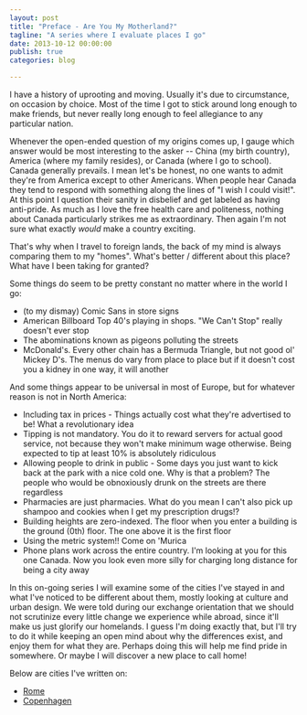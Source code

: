```yaml
---
layout: post
title: "Preface - Are You My Motherland?"
tagline: "A series where I evaluate places I go"
date: 2013-10-12 00:00:00
publish: true
categories: blog

---
```


I have a history of uprooting and moving. Usually it's due to circumstance, on 
occasion by choice. Most of the time I got to stick around long enough to make 
friends, but never really long enough to feel allegiance to any particular 
nation.

Whenever the open-ended question of my origins comes up, I gauge which answer 
would be most interesting to the asker -- China (my birth country), America 
(where my family resides), or Canada (where I go to school).  Canada generally 
prevails. I mean let's be honest, no one wants to admit they're from America 
except to other Americans. When people hear Canada they tend to respond with 
something along the lines of "I wish I could visit!". At this point I question 
their sanity in disbelief and get labeled as having anti-pride.  As much as I 
love the free health care and politeness, nothing about Canada particularly 
strikes me as extraordinary. Then again I'm not sure what exactly _would_ make a 
country exciting.

That's why when I travel to foreign lands, the back of my mind is always 
comparing them to my "homes". What's better / different about this place? What 
have I been taking for granted?

Some things do seem to be pretty constant no matter where in the world I go:

- (to my dismay) Comic Sans in store signs
- American Billboard Top 40's playing in shops. "We Can't Stop" really doesn't 
ever stop
- The abominations known as pigeons polluting the streets
- McDonald's. Every other chain has a Bermuda Triangle, but not good ol' Mickey 
D's. The menus do vary from place to place but if it doesn't cost you a kidney 
in one way, it will another

And some things appear to be universal in most of Europe, but for whatever 
reason is not in North America:

- Including tax in prices - Things actually cost what they're advertised to be! 
What a revolutionary idea
- Tipping is not mandatory. You do it to reward servers for actual good service, 
not because they won't make minimum wage otherwise. Being expected to tip at 
least 10% is absolutely ridiculous
- Allowing people to drink in public - Some days you just want to kick back at 
the park with a nice cold one. Why is that a problem? The people who would be 
obnoxiously drunk on the streets are there regardless
- Pharmacies are just pharmacies. What do you mean I can't also pick up shampoo 
and cookies when I get my prescription drugs!?
- Building heights are zero-indexed. The floor when you enter a building is the 
ground (0th) floor. The one above it is the first floor
- Using the metric system!! Come on 'Murica
- Phone plans work across the entire country. I'm looking at you for this one 
Canada. Now you look even more silly for charging long distance for being a city 
away

In this on-going series I will examine some of the cities I've stayed in and 
what I've noticed to be different about them, mostly looking at culture and 
urban design. We were told during our exchange orientation that we should not 
scrutinize every little change we experience while abroad, since it'll make us 
just glorify our homelands. I guess I'm doing exactly that, but I'll try to do 
it while keeping an open mind about why the differences exist, and enjoy them 
for what they are. Perhaps doing this will help me find pride in somewhere. Or 
  maybe I will discover a new place to call home!

Below are cities I've written on:

- [Rome](/blog/are-you-my-motherland-2)
- [Copenhagen](/blog/are-you-my-motherland-3)

